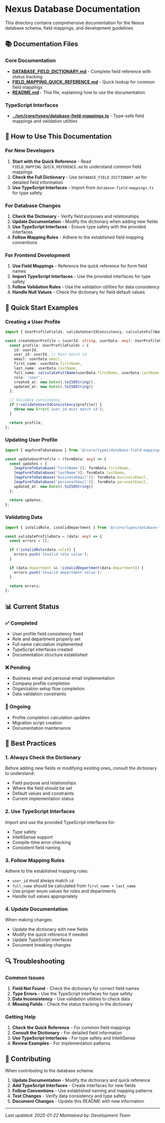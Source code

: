 # Nexus Database Documentation

This directory contains comprehensive documentation for the Nexus database schema, field mappings, and development guidelines.

## 📚 Documentation Files

### Core Documentation
- **[DATABASE_FIELD_DICTIONARY.md](./DATABASE_FIELD_DICTIONARY.md)** - Complete field reference with status tracking
- **[FIELD_MAPPING_QUICK_REFERENCE.md](./FIELD_MAPPING_QUICK_REFERENCE.md)** - Quick lookup for common field mappings
- **[README.md](./README.md)** - This file, explaining how to use the documentation

### TypeScript Interfaces
- **[../src/core/types/database-field-mappings.ts](../src/core/types/database-field-mappings.ts)** - Type-safe field mappings and validation utilities

## 🎯 How to Use This Documentation

### For New Developers

1. **Start with the Quick Reference** - Read `FIELD_MAPPING_QUICK_REFERENCE.md` to understand common field mappings
2. **Check the Full Dictionary** - Use `DATABASE_FIELD_DICTIONARY.md` for detailed field information
3. **Use TypeScript Interfaces** - Import from `database-field-mappings.ts` for type safety

### For Database Changes

1. **Check the Dictionary** - Verify field purposes and relationships
2. **Update Documentation** - Modify the dictionary when adding new fields
3. **Use TypeScript Interfaces** - Ensure type safety with the provided interfaces
4. **Follow Mapping Rules** - Adhere to the established field mapping conventions

### For Frontend Development

1. **Use Field Mappings** - Reference the quick reference for form field names
2. **Import TypeScript Interfaces** - Use the provided interfaces for type safety
3. **Follow Validation Rules** - Use the validation utilities for data consistency
4. **Handle Null Values** - Check the dictionary for field default values

## 🔧 Quick Start Examples

### Creating a User Profile

```typescript
import { UserProfileFields, validateUserIdConsistency, calculateFullName } from '@/core/types/database-field-mappings';

const createUserProfile = (userId: string, userData: any): UserProfileFields => {
  const profile: UserProfileFields = {
    id: userId,
    user_id: userId, // Must match id
    email: userData.email,
    first_name: userData.firstName,
    last_name: userData.lastName,
    full_name: calculateFullName(userData.firstName, userData.lastName),
    role: 'user',
    created_at: new Date().toISOString(),
    updated_at: new Date().toISOString()
  };

  // Validate consistency
  if (!validateUserIdConsistency(profile)) {
    throw new Error('user_id must match id');
  }

  return profile;
};
```

### Updating User Profile

```typescript
import { mapFormToDatabase } from '@/core/types/database-field-mappings';

const updateUserProfile = (formData: any) => {
  const updates = {
    [mapFormToDatabase('firstName')]: formData.firstName,
    [mapFormToDatabase('lastName')]: formData.lastName,
    [mapFormToDatabase('businessEmail')]: formData.businessEmail,
    [mapFormToDatabase('personalEmail')]: formData.personalEmail,
    updated_at: new Date().toISOString()
  };

  return updates;
};
```

### Validating Data

```typescript
import { isValidRole, isValidDepartment } from '@/core/types/database-field-mappings';

const validateProfileData = (data: any) => {
  const errors = [];

  if (!isValidRole(data.role)) {
    errors.push('Invalid role value');
  }

  if (data.department && !isValidDepartment(data.department)) {
    errors.push('Invalid department value');
  }

  return errors;
};
```

## 📊 Current Status

### ✅ Completed
- User profile field consistency fixed
- Role and department properly set
- Full name calculation implemented
- TypeScript interfaces created
- Documentation structure established

### ❌ Pending
- Business email and personal email implementation
- Company profile completion
- Organization setup flow completion
- Data validation constraints

### 🔄 Ongoing
- Profile completion calculation updates
- Migration script creation
- Documentation maintenance

## 🚀 Best Practices

### 1. Always Check the Dictionary
Before adding new fields or modifying existing ones, consult the dictionary to understand:
- Field purpose and relationships
- Where the field should be set
- Default values and constraints
- Current implementation status

### 2. Use TypeScript Interfaces
Import and use the provided TypeScript interfaces for:
- Type safety
- IntelliSense support
- Compile-time error checking
- Consistent field naming

### 3. Follow Mapping Rules
Adhere to the established mapping rules:
- `user_id` must always match `id`
- `full_name` should be calculated from `first_name + last_name`
- Use proper enum values for roles and departments
- Handle null values appropriately

### 4. Update Documentation
When making changes:
- Update the dictionary with new fields
- Modify the quick reference if needed
- Update TypeScript interfaces
- Document breaking changes

## 🔍 Troubleshooting

### Common Issues

1. **Field Not Found** - Check the dictionary for correct field names
2. **Type Errors** - Use the TypeScript interfaces for type safety
3. **Data Inconsistency** - Use validation utilities to check data
4. **Missing Fields** - Check the status tracking in the dictionary

### Getting Help

1. **Check the Quick Reference** - For common field mappings
2. **Consult the Dictionary** - For detailed field information
3. **Use TypeScript Interfaces** - For type safety and IntelliSense
4. **Review Examples** - For implementation patterns

## 📝 Contributing

When contributing to the database schema:

1. **Update Documentation** - Modify the dictionary and quick reference
2. **Add TypeScript Interfaces** - Create interfaces for new fields
3. **Follow Conventions** - Use established naming and mapping patterns
4. **Test Changes** - Verify data consistency and type safety
5. **Document Changes** - Update this README with new information

---

*Last updated: 2025-01-22*
*Maintained by: Development Team*
